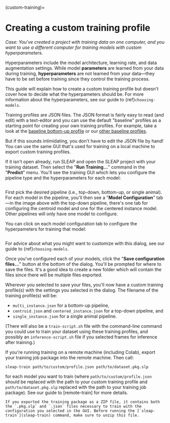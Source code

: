 (custom-training)=

# Creating a custom training profile

*Case: You've created a project with training data on one computer, and you want to use a different computer for training models with custom hyperparameters.*

Hyperparameters include the model architecture, learning rate, and data augmentation settings. While model **parameters** are learned from your data during training, **hyperparameters** are not learned from your data—they have to be set before training since they control the training process.

This guide will explain how to create a custom training profile but doesn't cover how to decide what the hyperpameters should be. For more information about the hyperparameters, see our guide to {ref}`choosing-models`.

Training profiles are JSON files. The JSON format is fairly easy to read (and edit) with a text-editor and you can use the default "baseline" profiles as a starting point for creating your own training profiles. For example, take a look at the [baseline bottom-up profile](https://github.com/murthylab/sleap/blob/main/sleap/training_profiles/baseline_medium_rf.bottomup.json) or our [other baseline profiles](https://github.com/murthylab/sleap/blob/main/sleap/training_profiles).

But if this sounds intimidating, you don't have to edit the JSON file by hand! You can use the same GUI that's used for training on a local machine to export custom training profiles.

If it isn't open already, run SLEAP and open the SLEAP project with your training dataset. Then select the "**Run Training...**" command in the "**Predict**" menu. You'll see the training GUI which lets you configure the pipeline type and the hyperparameters for each model:

```{image} ../_static/training-dialog.jpg
```

First pick the desired pipeline (i.e., top-down, bottom-up, or single animal). For each model in the pipeline, you'll then see a "**Model Configuration**" tab—in the image above with the top-down pipeline, there's one tab for configuring the centroid model and one for the centered instance model. Other pipelines will only have one model to configure.

You can click on each model configuration tab to configure the hyperpameters for training that model:

```{image} ../_static/training-model-dialog.jpg
```

For advice about what you might want to customize with this dialog, see our guide to {ref}`choosing-models`.

Once you've configured each of your models, click the "**Save configuration files...**" button at the bottom of the dialog. You'll be prompted for where to save the files. It's a good idea to create a new folder which will contain the files since there will be multiple files exported.

Wherever you selected to save your files, you'll now have a custom training profile(s) with the settings you selected in the dialog. The filename of the training profile(s) will be:

- `multi_instance.json` for a bottom-up pipeline,
- `centroid.json` and `centered_instance.json` for a top-down pipeline, and
- `single_instance.json` for a single animal pipeline.

(There will also be a `train-script.sh` file with the command-line command you could use to train your dataset using these training profiles, and possibly an `inference-script.sh` file if you selected frames for inference after training.)

If you're running training on a remote machine (including Colab), export your training job package into the remote machine. Then call:

```
sleap-train path/to/custom/profile.json path/to/dataset.pkg.slp
```

for each model you want to train (where `path/to/custom/profile.json` should be replaced with the path to your custom training profile and `path/to/dataset.pkg.slp` replaced with the path to your training job package). See our guide to [remote-train] for more details.

```{note}
If you exported the training package as a ZIP file, it contains both the `.pkg.slp` and `.json` files necessary to train with the configuration you selected in the GUI. Before running the [`sleap-train`](sleap-train) command, make sure to unzip this file.
```